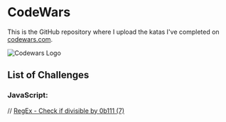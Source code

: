 # CodeWars

This is the GitHub repository where I upload the katas I've completed on
[codewars.com](https://www.codewars.com/).

![Codewars Logo](https://www.codewars.com/users/malteezy/badges/large)

## List of Challenges

### JavaScript:

// [RegEx - Check if divisible by 0b111 (7)](js/regex_binary_divisible.js)
